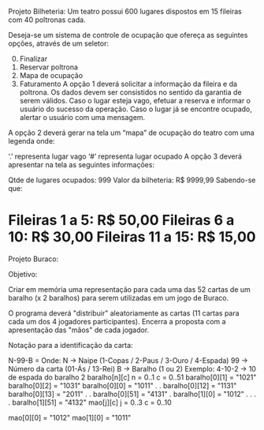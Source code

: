 Projeto Bilheteria:
Um teatro possui 600 lugares dispostos em 15 fileiras com 40 poltronas cada.

Deseja-se um sistema de controle de ocupação que ofereça as seguintes opções, através de um seletor:

0.	Finalizar
1.	Reservar poltrona
2.	Mapa de ocupação
3.	Faturamento
A opção 1 deverá solicitar a informação da fileira e da poltrona. Os dados devem ser consistidos no sentido da garantia de serem válidos. Caso o lugar esteja vago, efetuar a reserva e informar o usuário do sucesso da operação. Caso o lugar já se encontre ocupado, alertar o usuário com uma mensagem.

A opção 2 deverá gerar na tela um “mapa” de ocupação do teatro com uma legenda onde:

‘.’ representa lugar vago
‘#’ representa lugar ocupado
A opção 3 deverá apresentar na tela as seguintes informações:

Qtde de lugares ocupados: 	999
Valor da bilheteria: 		R$ 9999,99
Sabendo-se que:

Fileiras 1 a 5: R$ 50,00
Fileiras 6 a 10: R$ 30,00
Fileiras 11 a 15: R$ 15,00
====================================================================================================================

Projeto Buraco:


Objetivo: 

Criar em memória uma representação para cada uma das 52 cartas de um baralho (x 2 baralhos) para serem utilizadas em um jogo de Buraco.

O programa deverá "distribuir" aleatoriamente as cartas (11 cartas para cada um dos 4 jogadores participantes). Encerra a proposta com a apresentação das "mãos" de cada jogador.

Notação para a identificação da carta:

N-99-B = Onde:
N  -> Naipe (1-Copas / 2-Paus / 3-Ouro / 4-Espada)
99 -> Número da carta (01-Ás / 13-Rei)
B  -> Baralho (1 ou 2)
Exemplo: 4-10-2  ->  10 de espada do baralho 2
baralho[n][c]
n = 0..1
c = 0..51
baralho[0][1] = "1021"
baralho[0][2] = "1031"
baralho[0][0] = "1011"
.
.
baralho[0][12] = "1131"
baralho[0][13] = "2011"
.
.
baralho[0][51] = "4131"
.
baralho[1][0] = "1012"
.
.
.
.
baralho[1][51] = "4132"
mao[j][c]
j = 0..3
c = 0..10

mao[0][0] = "1012"
mao[1][0] = "1011"



